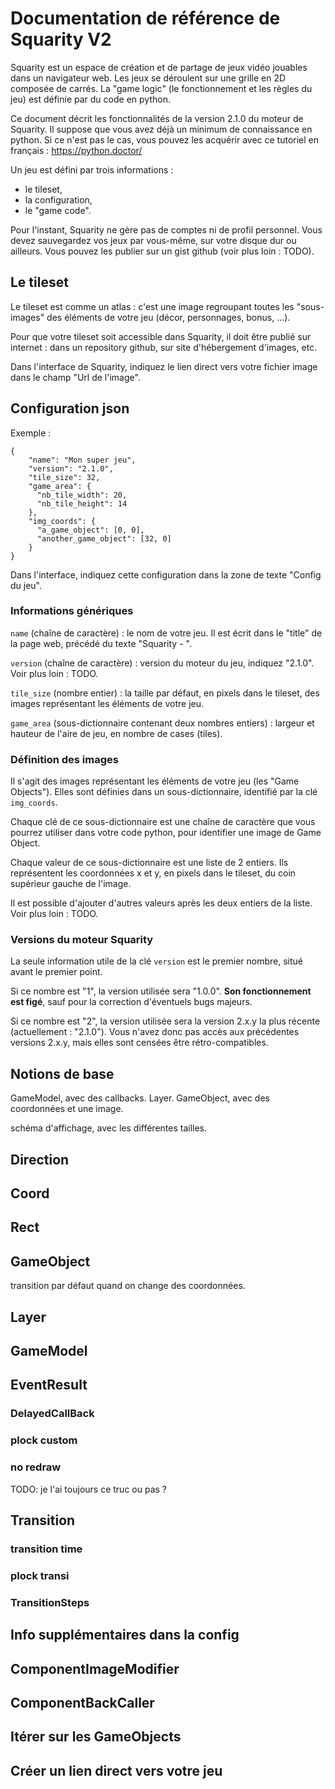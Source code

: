 # Documentation de référence de Squarity V2

Squarity est un espace de création et de partage de jeux vidéo jouables dans un navigateur web. Les jeux se déroulent sur une grille en 2D composée de carrés. La "game logic" (le fonctionnement et les règles du jeu) est définie par du code en python.

Ce document décrit les fonctionnalités de la version 2.1.0 du moteur de Squarity. Il suppose que vous avez déjà un minimum de connaissance en python. Si ce n'est pas le cas, vous pouvez les acquérir avec ce tutoriel en français : https://python.doctor/

Un jeu est défini par trois informations :

 - le tileset,
 - la configuration,
 - le "game code".

Pour l'instant, Squarity ne gère pas de comptes ni de profil personnel. Vous devez sauvegardez vos jeux par vous-même, sur votre disque dur ou ailleurs. Vous pouvez les publier sur un gist github (voir plus loin : TODO).


## Le tileset

Le tileset est comme un atlas : c'est une image regroupant toutes les "sous-images" des éléments de votre jeu (décor, personnages, bonus, ...).

Pour que votre tileset soit accessible dans Squarity, il doit être publié sur internet : dans un repository github, sur site d'hébergement d'images, etc.

Dans l'interface de Squarity, indiquez le lien direct vers votre fichier image dans le champ "Url de l'image".


## Configuration json

Exemple :

```
{
    "name": "Mon super jeu",
    "version": "2.1.0",
    "tile_size": 32,
    "game_area": {
      "nb_tile_width": 20,
      "nb_tile_height": 14
    },
    "img_coords": {
      "a_game_object": [0, 0],
      "another_game_object": [32, 0]
    }
}
```

Dans l'interface, indiquez cette configuration dans la zone de texte "Config du jeu".

### Informations génériques

`name` (chaîne de caractère) : le nom de votre jeu. Il est écrit dans le "title" de la page web, précédé du texte "Squarity - ".

`version` (chaîne de caractère) : version du moteur du jeu, indiquez "2.1.0". Voir plus loin : TODO.

`tile_size` (nombre entier) : la taille par défaut, en pixels dans le tileset, des images représentant les éléments de votre jeu.

`game_area` (sous-dictionnaire contenant deux nombres entiers) : largeur et hauteur de l'aire de jeu, en nombre de cases (tiles).

### Définition des images

Il s'agit des images représentant les éléments de votre jeu (les "Game Objects"). Elles sont définies dans un sous-dictionnaire, identifié par la clé `img_coords`.

Chaque clé de ce sous-dictionnaire est une chaîne de caractère que vous pourrez utiliser dans votre code python, pour identifier une image de Game Object.

Chaque valeur de ce sous-dictionnaire est une liste de 2 entiers. Ils représentent les coordonnées x et y, en pixels dans le tileset, du coin supérieur gauche de l'image.

Il est possible d'ajouter d'autres valeurs après les deux entiers de la liste. Voir plus loin : TODO.

### Versions du moteur Squarity

La seule information utile de la clé `version` est le premier nombre, situé avant le premier point.

Si ce nombre est "1", la version utilisée sera "1.0.0". **Son fonctionnement est figé**, sauf pour la correction d'éventuels bugs majeurs.

Si ce nombre est "2", la version utilisée sera la version 2.x.y la plus récente (actuellement : "2.1.0"). Vous n'avez donc pas accès aux précédentes versions 2.x.y, mais elles sont censées être rétro-compatibles.


## Notions de base

GameModel, avec des callbacks.
Layer.
GameObject, avec des coordonnées et une image.

schéma d'affichage, avec les différentes tailles.

## Direction

## Coord

## Rect

## GameObject

transition par défaut quand on change des coordonnées.

## Layer

## GameModel

## EventResult

### DelayedCallBack

### plock custom

### no redraw

TODO: je l'ai toujours ce truc ou pas ?

## Transition

### transition time

### plock transi

### TransitionSteps

## Info supplémentaires dans la config

## ComponentImageModifier

## ComponentBackCaller

## Itérer sur les GameObjects

## Créer un lien direct vers votre jeu


